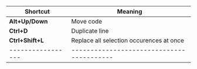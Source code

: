 | Shortcut        | Meaning                                 |
|-----------------|-----------------------------------------|
|**Alt+Up/Down**  |Move code                                |
|**Ctrl+D**       |Duplicate line                           |
|**Ctrl+Shift+L** |Replace all selection occurences at once |
|-----------------|-----------------------------------------|